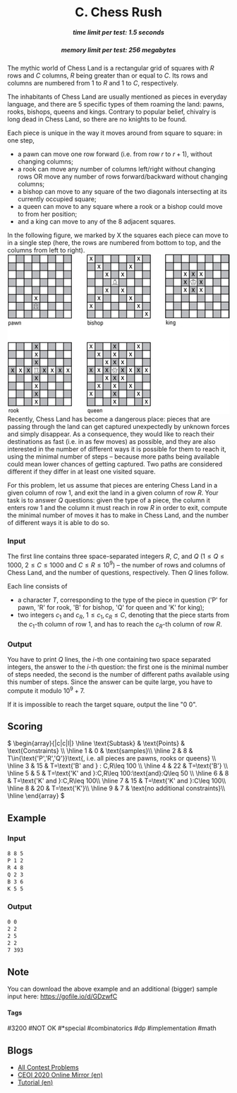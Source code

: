 <h1 style='text-align: center;'> C. Chess Rush</h1>

<h5 style='text-align: center;'>time limit per test: 1.5 seconds</h5>
<h5 style='text-align: center;'>memory limit per test: 256 megabytes</h5>

The mythic world of Chess Land is a rectangular grid of squares with $R$ rows and $C$ columns, $R$ being greater than or equal to $C$. Its rows and columns are numbered from $1$ to $R$ and $1$ to $C$, respectively. 

The inhabitants of Chess Land are usually mentioned as pieces in everyday language, and there are $5$ specific types of them roaming the land: pawns, rooks, bishops, queens and kings. Contrary to popular belief, chivalry is long dead in Chess Land, so there are no knights to be found.

Each piece is unique in the way it moves around from square to square: in one step, 

* a pawn can move one row forward (i.e. from row $r$ to $r+1$), without changing columns;
* a rook can move any number of columns left/right without changing rows OR move any number of rows forward/backward without changing columns;
* a bishop can move to any square of the two diagonals intersecting at its currently occupied square;
* a queen can move to any square where a rook or a bishop could move to from her position;
* and a king can move to any of the $8$ adjacent squares.

 In the following figure, we marked by X the squares each piece can move to in a single step (here, the rows are numbered from bottom to top, and the columns from left to right). ![](images/263f62c54e72e2762bcc3c02a01eb78ef9ed9059.png) Recently, Chess Land has become a dangerous place: pieces that are passing through the land can get captured unexpectedly by unknown forces and simply disappear. As a consequence, they would like to reach their destinations as fast (i.e. in as few moves) as possible, and they are also interested in the number of different ways it is possible for them to reach it, using the minimal number of steps – because more paths being available could mean lower chances of getting captured. Two paths are considered different if they differ in at least one visited square.

For this problem, let us assume that pieces are entering Chess Land in a given column of row $1$, and exit the land in a given column of row $R$. Your task is to answer $Q$ questions: given the type of a piece, the column it enters row $1$ and the column it must reach in row $R$ in order to exit, compute the minimal number of moves it has to make in Chess Land, and the number of different ways it is able to do so.

### Input

The first line contains three space-separated integers $R$, $C$, and $Q$ $(1 \leq Q \leq 1000$, $2 \leq C \leq 1000$ and $C \leq R \leq 10^9)$ – the number of rows and columns of Chess Land, and the number of questions, respectively. Then $Q$ lines follow.

Each line consists of 

* a character $T$, corresponding to the type of the piece in question ('P' for pawn, 'R' for rook, 'B' for bishop, 'Q' for queen and 'K' for king);
* two integers $c_1$ and $c_R$, $1\leq c_1,c_R\leq C$, denoting that the piece starts from the $c_1$-th column of row $1$, and has to reach the $c_R$-th column of row $R$.
### Output

You have to print $Q$ lines, the $i$-th one containing two space separated integers, the answer to the $i$-th question: the first one is the minimal number of steps needed, the second is the number of different paths available using this number of steps. Since the answer can be quite large, you have to compute it modulo $10^9+7$.

If it is impossible to reach the target square, output the line "0 0".

## Scoring

 $ \begin{array}{|c|c|l|} \hline \text{Subtask} & \text{Points} & \text{Constraints} \\\ \hline 1 & 0 & \text{samples}\\\ \hline 2 & 8 & T\in\{\text{'P','R','Q'}\}\text{, i.e. all pieces are pawns, rooks or queens} \\\ \hline 3 & 15 & T=\text{'B' and } \: C,R\leq 100 \\\ \hline 4 & 22 & T=\text{'B'} \\\ \hline 5 & 5 & T=\text{'K' and }\:C,R\leq 100\:\text{and}\:Q\leq 50 \\\ \hline 6 & 8 & T=\text{'K' and }\:C,R\leq 100\\\ \hline 7 & 15 & T=\text{'K' and }\:C\leq 100\\\ \hline 8 & 20 & T=\text{'K'}\\\ \hline 9 & 7 & \text{no additional constraints}\\\ \hline \end{array} $ 
## Example

### Input


```text
8 8 5
P 1 2
R 4 8
Q 2 3
B 3 6
K 5 5
```
### Output


```text
0 0
2 2
2 5
2 2
7 393
```
## Note

You can download the above example and an additional (bigger) sample input here: <https://gofile.io/d/GDzwfC>



#### Tags 

#3200 #NOT OK #*special #combinatorics #dp #implementation #math 

## Blogs
- [All Contest Problems](../Central-European_Olympiad_in_Informatics,_CEOI_2020,_Day_2_(IOI,_Unofficial_Mirror_Contest,_Unrated).md)
- [CEOI 2020 Online Mirror (en)](../blogs/CEOI_2020_Online_Mirror_(en).md)
- [Tutorial (en)](../blogs/Tutorial_(en).md)
